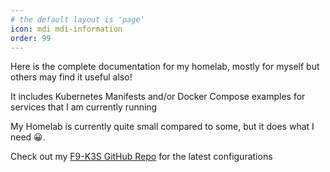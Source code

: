 ```yaml
---
# the default layout is 'page'
icon: mdi mdi-information
order: 99
---
```


Here is the complete documentation for my homelab, mostly for myself but others may find it useful also!

It includes Kubernetes Manifests and/or Docker Compose examples for services that I am currently running

My Homelab is currently quite small compared to some, but it does what I need 😀.

Check out my [F9-K3S GitHub Repo](https://github.com/fma965/f9-k3s) for the latest configurations